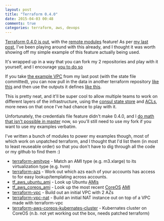 ```yaml
---
layout: post
title: "Terraform 0.4.0"
date: 2015-04-03 00:48
comments: true
categories: terraform, aws, devops
---
```


[Terraform 0.4.0 is out](https://hashicorp.com/blog/terraform-0-4.html), with the [remote modules](https://github.com/hashicorp/terraform/pull/1185) feature!
As per [my last post](http://localhost:4000/blog/2015/03/29/terraform-from-the-ground-up/),
I've been playing around with this already, and I thought it was worth showing
off my simple example of this feature actually being used.

It's wrapped up in a way that you can fork my 2 repositories and play with it
yourself, and I encourage [you to do so](https://github.com/bobtfish/terraform-example-vpc-infra/blob/master/eucentral1-demo/terraform.tfvars#L3)

<!-- more -->

If you take [the example VPC](https://github.com/bobtfish/terraform-example-vpc/tree/master/eucentral1-demo)
from my last post (with the state file committed), you can now pull in the data in another terraform
repository [like this](https://github.com/bobtfish/terraform-example-vpc-infra/blob/master/eucentral1-demo/vpc.tf)
and then use the outputs it defines [like this](https://github.com/bobtfish/terraform-example-vpc-infra/blob/master/eucentral1-demo/kubernates.tf#L8).

This is pretty neat, and it'll be super cool to allow multiple teams to work on different layers
of the infrastructure, using the [consul state store](https://www.terraform.io/docs/commands/remote.html) and [ACLs](https://www.consul.io/docs/internals/acl.html),
more news on that once I've had chance to play with it.

Unfortunately, the credentials file feature didn't make 0.4.0, and I [do math that isn't possible in master](https://github.com/bobtfish/terraform-aws-coreos-kubernates-cluster/blob/master/nodes.tf#L28) now, so you'll still need to use my fork if you want to use my examples verbatim.

I've written a bunch of modules to power my examples though, most of which work on unpatched terraform, and I thought that I'd
list them (in most to least reuseable order) so that you don't have to dig through all the code or my github to find them :)

  * [terraform-amitype](https://github.com/bobtfish/terraform-amitype) - Match an AMI type (e.g. m3.xlarge) to its virtualization type (e.g. hvm)
  * [terraform-azs](https://github.com/bobtfish/terraform-azs) - Work out which azs each of your accounts has access to for easy lookup/templating across accounts.
  * [tf_aws_ubuntu_ami](https://github.com/terraform-community-modules/tf_aws_ubuntu_ami) - Look up Ubuntu [AMIs](http://cloud-images.ubuntu.com/locator/ec2/)
  * [tf_aws_coreos_ami](https://github.com/terraform-community-modules/tf_aws_ubuntu_ami) - Look up the most recent [CoreOS](https://coreos.com/) [AMI](https://coreos.com/docs/running-coreos/cloud-providers/ec2/)
  * [terraform-vpc](https://github.com/bobtfish/terraform-vpc) - Build out an initial VPC with 2 AZs
  * [terraform-vpc-nat](https://github.com/bobtfish/terraform-vpc-nat) - Build an initial NAT instance out on top of a VPC made with terraform-vpc
  * [terraform-aws-coreos-kubernates-cluster](https://github.com/bobtfish/terraform-aws-coreos-kubernates-cluster) - Kubernates cluster on CoreOS (n.b. not yet working out the box, needs patched terraform)

